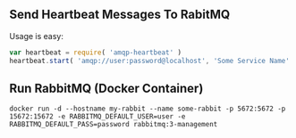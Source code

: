 ## Send Heartbeat Messages To RabitMQ

Usage is easy:

```javascript
var heartbeat = require( 'amqp-heartbeat' )
heartbeat.start( 'amqp://user:password@localhost', 'Some Service Name' )
```
 
## Run RabbitMQ (Docker Container)

`docker run -d --hostname my-rabbit --name some-rabbit -p 5672:5672 -p 15672:15672 -e RABBITMQ_DEFAULT_USER=user -e RABBITMQ_DEFAULT_PASS=password rabbitmq:3-management`



 